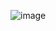 ![image](https://github.com/zhaozirui1/zhaozirui20192123048.github.io/blob/gh-pages/images/photo.png)
